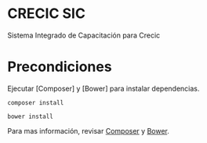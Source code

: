 # CRECIC SIC
Sistema Integrado de Capacitación para Crecic

# Precondiciones
Ejecutar [Composer] y [Bower] para instalar dependencias.
```
composer install
```

```
bower install
```

Para mas información, revisar [Composer](https://getcomposer.org/) y [Bower](https://bower.io/).
